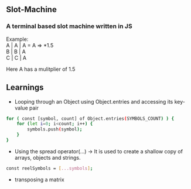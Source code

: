 ## Slot-Machine
### A terminal based slot machine written in JS

Example:
<br>
A | A | A = A  => *1.5<br>
B | B | A <br>
C | C | A <br>

Here A has a mulitplier of 1.5

## Learnings
- Looping through an Object using Object.entries and accessing its key-value pair
```bash
for ( const [symbol, count] of Object.entries(SYMBOLS_COUNT) ) {
    for (let i=0; i<count; i++) {
        symbols.push(symbol);
    }
}
```
- Using the spread operator(...) -> It is used to create a shallow copy of arrays, objects and strings.
```bash
const reelSymbols = [...symbols];
```
- transposing a matrix